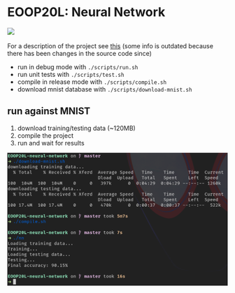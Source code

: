 # EOOP20L: Neural Network

[![](https://github.com/shilangyu/EOOP20L-neural-network/workflows/ci/badge.svg)](https://github.com/shilangyu/EOOP20L-neural-network/actions)

For a description of the project see [this](doc/preliminary.md) (some info is outdated because there has been changes in the source code since)

- run in debug mode with `./scripts/run.sh`
- run unit tests with `./scripts/test.sh`
- compile in release mode with `./scripts/compile.sh`
- download mnist database with `./scripts/download-mnist.sh`

## run against MNIST

1. download training/testing data (~120MB)
2. compile the project
3. run and wait for results

![mnist session](doc/mnist_session.png)
